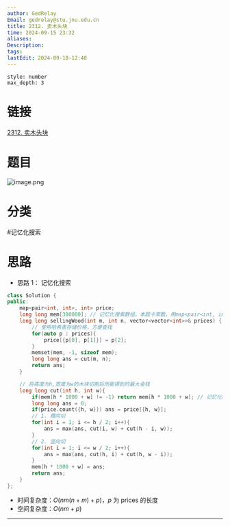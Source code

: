 ```yaml
---
author: GedRelay
Email: gedrelay@stu.jnu.edu.cn
title: 2312. 卖木头块
time: 2024-09-15 23:32
aliases: 
Description: 
tags: 
lastEdit: 2024-09-18-12:48
---
```


```toc
style: number
max_depth: 3
```

# 链接
[2312. 卖木头块](https://leetcode.cn/problems/selling-pieces-of-wood/) 

# 题目
![image.png](https://ged-pic-bed.oss-cn-guangzhou.aliyuncs.com/img/202409152332471.png)


# 分类
#记忆化搜索 

# 思路
- 思路 1：
记忆化搜索


```cpp
class Solution {
public:
    map<pair<int, int>, int> price;
    long long mem[300000]; // 记忆化搜索数组，本题卡常数，用map<pair<int, int>, long long> mem会超时
    long long sellingWood(int m, int n, vector<vector<int>>& prices) {
        // 使用哈希表存储价格，方便查找
        for(auto p : prices){
            price[{p[0], p[1]}] = p[2];
        }
        memset(mem, -1, sizeof mem);
        long long ans = cut(m, n);
        return ans;
    }

    // 将高度为h,宽度为w的木块切割后所能得到的最大金钱
    long long cut(int h, int w){
        if(mem[h * 1000 + w] != -1) return mem[h * 1000 + w]; // 记忆化搜索
        long long ans = 0;
        if(price.count({h, w})) ans = price[{h, w}];
        // 1. 横向切
        for(int i = 1; i <= h / 2; i++){
            ans = max(ans, cut(i, w) + cut(h - i, w));
        }
        // 2. 竖向切
        for(int i = 1; i <= w / 2; i++){
            ans = max(ans, cut(h, i) + cut(h, w - i));
        }
        mem[h * 1000 + w] = ans;
        return ans;
    }
};
```


- 时间复杂度：${O\left( nm\left( n+m \right) +p \right)  }$，${p }$ 为 prices 的长度
- 空间复杂度：${O\left( nm+p \right)  }$ 


---

